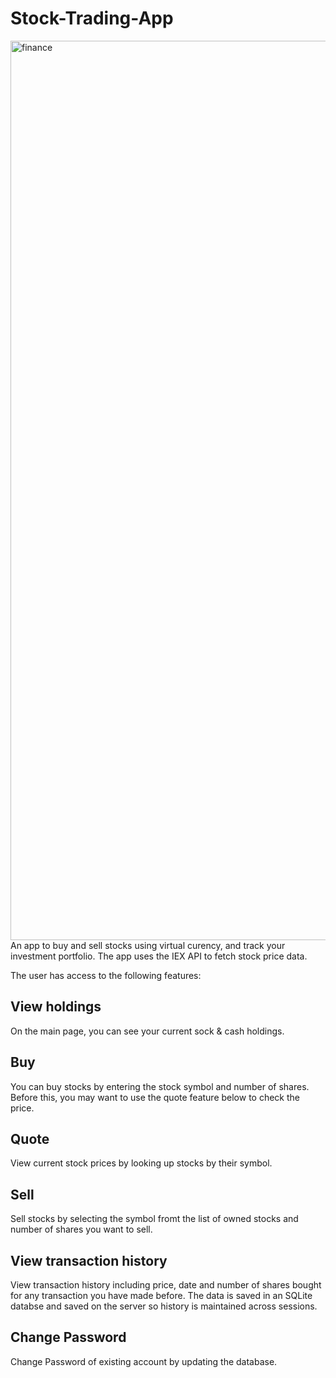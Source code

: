 # Stock-Trading-App

<img width="1439" alt="finance" src="https://user-images.githubusercontent.com/108226998/198896118-186731a4-2fff-487c-bfed-21b96625404b.png">
An app to buy and sell stocks using virtual curency, and track your investment portfolio. The app uses the IEX API to fetch stock price data.

The user has access to the following features:

## View holdings

On the main page, you can see your current sock & cash holdings.

## Buy

You can buy stocks by entering the stock symbol and number of shares. Before this, you may want to use the quote feature below to check the price.

## Quote

View current stock prices by looking up stocks by their symbol.

## Sell

Sell stocks by selecting the symbol fromt the list of owned stocks and number of shares you want to sell.

## View transaction history

View transaction history including price, date and number of shares bought for any transaction you have made before. The data is saved in an SQLite databse and saved on the server so history is maintained across sessions.

## Change Password

Change Password of existing account by updating the database.
